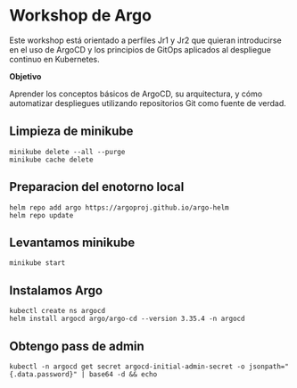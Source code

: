 # Workshop de Argo
Este workshop está orientado a perfiles Jr1 y Jr2 que quieran introducirse en el uso de ArgoCD y los principios de GitOps aplicados al despliegue continuo en Kubernetes.

**Objetivo**

Aprender los conceptos básicos de ArgoCD, su arquitectura, y cómo automatizar despliegues utilizando repositorios Git como fuente de verdad.

## Limpieza de minikube
```shell
minikube delete --all --purge
minikube cache delete 
```

## Preparacion del enotorno local
```shell
helm repo add argo https://argoproj.github.io/argo-helm
helm repo update
```

## Levantamos minikube
```shell
minikube start
```

## Instalamos Argo
```shell
kubectl create ns argocd
helm install argocd argo/argo-cd --version 3.35.4 -n argocd
```

## Obtengo pass de admin
```shell
kubectl -n argocd get secret argocd-initial-admin-secret -o jsonpath="{.data.password}" | base64 -d && echo
```
